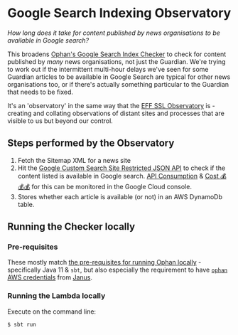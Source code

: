 # Google Search Indexing Observatory

_How long does it take for content published by news organisations to be available in Google search?_

This broadens [Ophan's Google Search Index Checker](https://github.com/guardian/ophan-google-search-indexing-observatory)
to check for content published by _many_ news organisations, not just the Guardian. We're trying to work out if
the intermittent multi-hour delays we've seen for some Guardian articles to be available in Google Search are
typical for other news organisations too, or if there's actually something particular to the Guardian that needs
to be fixed.

It's an 'observatory' in the same way that the [EFF SSL Observatory](https://www.eff.org/observatory) is - creating
and collating observations of distant sites and processes that are visible to us but beyond our control.

## Steps performed by the Observatory

1. Fetch the Sitemap XML for a news site
2. Hit the [Google Custom Search Site Restricted JSON API](https://developers.google.com/custom-search/v1/site_restricted_api)
   to check if the content listed is available in Google search.
   [API Consumption](https://console.cloud.google.com/apis/api/customsearch.googleapis.com/metrics?project=ophan-reborn-2017) &
   [Cost 💰💰💰](https://console.cloud.google.com/apis/api/customsearch.googleapis.com/cost?project=ophan-reborn-2017)
   for this can be monitored in the Google Cloud console.
3. Stores whether each article is available (or not) in an AWS DynamoDb table.

## Running the Checker locally

### Pre-requisites

These mostly match [the pre-requisites for running Ophan locally](https://github.com/guardian/ophan/blob/main/docs/developing-ophan/running-ophan-locally.md#pre-requisites) -
specifically Java 11 & `sbt`, but also especially the requirement to have
[`ophan` AWS credentials](https://janus.gutools.co.uk/credentials?permissionId=ophan-dev)
from [Janus](https://janus.gutools.co.uk/).

### Running the Lambda locally

Execute on the command line:

```bash
$ sbt run
```
